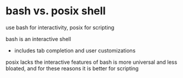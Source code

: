 # bash vs. posix shell

use bash for interactivity, posix for scripting

bash is an interactive shell 
  * includes tab completion and user customizations
  
posix lacks the interactive features of bash is more universal and less bloated, and for these reasons it is better for scripting

